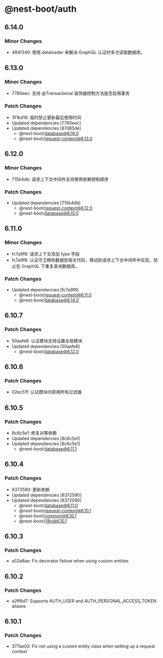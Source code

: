 # @nest-boot/auth

## 6.14.0

### Minor Changes

- 484f349: 使用 dataloader 来解决 GraphQL 认证时多次读取数据库。

## 6.13.0

### Minor Changes

- 7760eec: 支持 @Transactional 装饰器控制方法是否启用事务

### Patch Changes

- 3f1bd18: 临时禁止更新最后使用时间
- Updated dependencies [7760eec]
- Updated dependencies [87d85de]
  - @nest-boot/database@6.16.0
  - @nest-boot/request-context@6.13.0

## 6.12.0

### Minor Changes

- 715b4db: 请求上下文中间件支持使用依赖控制顺序

### Patch Changes

- Updated dependencies [715b4db]
  - @nest-boot/request-context@6.12.0
  - @nest-boot/database@6.15.0

## 6.11.0

### Minor Changes

- fc7a9f8: 请求上下文添加 type 字段
- fc7a9f8: 认证守卫移除数据库相关代码，移动到请求上下文中间件中实现，防止在 GraphQL 下重复查询数据库。

### Patch Changes

- Updated dependencies [fc7a9f8]
  - @nest-boot/request-context@6.11.0
  - @nest-boot/database@6.14.0

## 6.10.7

### Patch Changes

- 50aafe8: 认证模块支持设置全局模块
- Updated dependencies [50aafe8]
  - @nest-boot/database@6.12.0

## 6.10.6

### Patch Changes

- 02ec51f: 认证模块内禁用所有过滤器

## 6.10.5

### Patch Changes

- 8c6c5e1: 修复对等依赖
- Updated dependencies [8c6c5e1]
- Updated dependencies [8c6c5e1]
  - @nest-boot/database@6.11.1

## 6.10.4

### Patch Changes

- 8372590: 更新依赖
- Updated dependencies [8372590]
- Updated dependencies [8372590]
  - @nest-boot/database@6.11.0
  - @nest-boot/request-context@6.10.1
  - @nest-boot/common@6.10.1
  - @nest-boot/i18n@6.10.1

## 6.10.3

### Patch Changes

- a52e8ae: Fix decorator failure when using custom entities

## 6.10.2

### Patch Changes

- a2ff6d7: Supports AUTH_USER and AUTH_PERSONAL_ACCESS_TOKEN aliases

## 6.10.1

### Patch Changes

- 377ae02: Fix not using a custom entity class when setting up a request context
